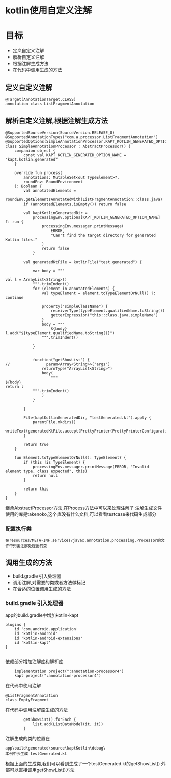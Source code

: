 # kotlin使用自定义注解

# 目标
- 定义自定义注解
- 解析自定义注解
- 根据注解生成方法
- 在代码中调用生成的方法

## 定义自定义注解

```
@Target(AnnotationTarget.CLASS)
annotation class ListFragmentAnnotation

```

## 解析自定义注解,根据注解生成方法

```
@SupportedSourceVersion(SourceVersion.RELEASE_8)
@SupportedAnnotationTypes("com.a.processor.ListFragmentAnnotation")
@SupportedOptions(SimpleAnnotationProcessor.KAPT_KOTLIN_GENERATED_OPTION_NAME)
class SimpleAnnotationProcessor : AbstractProcessor() {
    companion object {
        const val KAPT_KOTLIN_GENERATED_OPTION_NAME = "kapt.kotlin.generated"
    }

    override fun process(
        annotations: MutableSet<out TypeElement>?,
        roundEnv: RoundEnvironment
    ): Boolean {
        val annotatedElements =
            roundEnv.getElementsAnnotatedWith(ListFragmentAnnotation::class.java)
        if (annotatedElements.isEmpty()) return false

        val kaptKotlinGeneratedDir =
            processingEnv.options[KAPT_KOTLIN_GENERATED_OPTION_NAME] ?: run {
                processingEnv.messager.printMessage(
                    ERROR,
                    "Can't find the target directory for generated Kotlin files."
                )
                return false
            }

        val generatedKtFile = kotlinFile("test.generated") {

            var body = """

val l = ArrayList<String>()
            """.trimIndent()
            for (element in annotatedElements) {
                val typeElement = element.toTypeElementOrNull() ?: continue

                property("simpleClassName") {
                    receiverType(typeElement.qualifiedName.toString())
                    getterExpression("this::class.java.simpleName")
                }
                body = """
                    ${body}
l.add("${typeElement.qualifiedName.toString()}")
                """.trimIndent()

            }


            function("getShowList") {
//                param<Array<String>>("args")
                returnType("ArrayList<String>")
                body(
                    """
${body}
return l
            """.trimIndent()
                )
            }

        }

        File(kaptKotlinGeneratedDir, "testGenerated.kt").apply {
            parentFile.mkdirs()
            writeText(generatedKtFile.accept(PrettyPrinter(PrettyPrinterConfiguration())))
        }

        return true
    }

    fun Element.toTypeElementOrNull(): TypeElement? {
        if (this !is TypeElement) {
            processingEnv.messager.printMessage(ERROR, "Invalid element type, class expected", this)
            return null
        }

        return this
    }
}
```

继承AbstractProcessor方法,在Process方法中可以来处理注解了
注解生成文件使用的库是takenoko,这个库没有什么文档,可以看看testcase来代码生成部分

### 配置执行类

```
在resources/META-INF.services/javax.annotation.processing.Processor的文件中列出注解处理器的类
```

## 调用生成的方法

- build.gradle 引入处理器
- 调用注解,对需要的类或者方法做标记
- 在合适的位置调用生成的方法

### build.gradle 引入处理器
app的build.gradle中增加kotlin-kapt
```
plugins {
    id 'com.android.application'
    id 'kotlin-android'
    id 'kotlin-android-extensions'
    id 'kotlin-kapt'
}


```

依赖部分增加注解库和解析库

```
    implementation project(":annotation-processor4")
    kapt project(":annotation-processor4")

```

在代码中使用注解

```
@ListFragmentAnnotation
class EmptyFragment

```

在代码中调用注解库生成的方法

```
        getShowList().forEach {
            list.add(ListDataModel(it, it))
        }

```

注解生成的类的位置在
```
app\build\generated\source\kaptKotlin\debug\
本例中会生成 testGenerated.kt

```


根据上面的生成类,我们可以看到生成了一个testGenerated.kt的getShowList()
外部可以直接调用getShowList()方法
